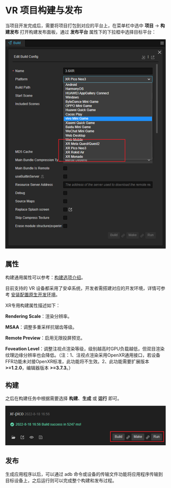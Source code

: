 # VR 项目构建与发布

当项目开发完成后，需要将项目打包到对应的平台上，在菜单栏中选中 **项目** -> **构建发布** 打开构建发布面板，通过 **发布平台** 属性下的下拉框中选择目标平台：

![select-platform](vr-proj-pub/select-platform.png)

## 属性

构建通用属性可以参考：[构建选项介绍](../../editor/publish/build-panel.md)。

目前支持的 VR 设备都采用了安卓系统，开发者需搭建对应的开发环境，详情可参考 [安装配置原生开发环境](../../editor/publish/setup-native-development.md)。

XR专用构建属性描述如下：

**Rendering Scale**：渲染分辨率。

**MSAA**：调整多重采样抗锯齿等级。

**Remote Preview**：启用无限投屏预览。

**Foveation Level**：调整注视点渲染等级，级别越高时GPU负载越低，但双目渲染纹理边缘分辨率也会降低。（注：1、注视点渲染采用OpenXR通用接口，若设备FFR功能未对接OpenXR标准，此功能将不生效。2、此功能需要扩展版本 **>=1.2.0**，编辑器版本 **>=3.7.3**。）

## 构建

之后在构建任务中根据需要选择 **构建**、**生成** 或 **运行** 即可。

![build](vr-proj-pub/build.png)

## 发布

生成应用程序以后，可以通过 adb 命令或设备的传输文件功能将应用程序传输到目标设备上，之后运行则可以完成整个构建和发布过程。
